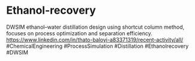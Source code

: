 # Ethanol-recovery
DWSIM ethanol–water distillation design using shortcut column method, focuses on process optimization and separation efficiency.
https://www.linkedin.com/in/thato-baloyi-a83371319/recent-activity/all/
#ChemicalEngineering #ProcessSimulation #Distillation #Ethanolrecovery #DWSIM

